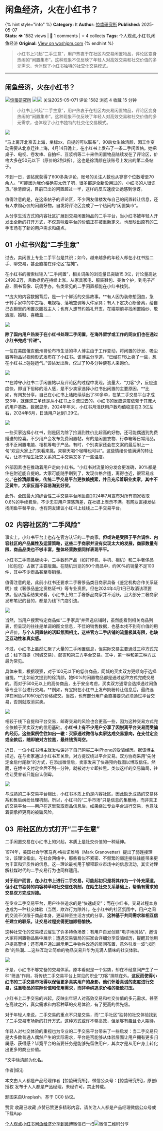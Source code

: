 # 闲鱼经济，火在小红书？
{% hint style="info" %}
**Category:** It
**Author:** [惊蛰研究所](https://www.woshipm.com/u/1429718)
**Published:** 2025-05-07  
**Stats:** 👁️ 1582 views | 💬 1 comments | ⭐ 4 collects
**Tags:** 个人观点,小红书,闲鱼经济
**Original:** [View on woshipm.com](https://www.woshipm.com/it/6213490.html)
{% endhint %}
> 小红书上兴起“二手生意”，用户热衷于在社区内交易闲置物品，评论区变身热闹的“闲置集市”。这种现象不仅反映了年轻人对高效交易和社交价值的多元需求，也体现了小红书独特的社交化交易模式。

---

## 闲鱼经济，火在小红书？

[![](https://image.woshipm.com/wp-files/2022/05/vWr6ua7X92nPCZHvetmo.jpg!/both/72x72)](https://www.woshipm.com/u/1429718)[惊蛰研究所](https://www.woshipm.com/u/1429718) ![](https://static.woshipm.com/tag/1122_1@2x.png)![](https://static.woshipm.com/tag/2104_1@2x.png) 关注2025-05-071 评论 1582 浏览 4 收藏 15 分钟

> 小红书上兴起“二手生意”，用户热衷于在社区内交易闲置物品，评论区变身热闹的“闲置集市”。这种现象不仅反映了年轻人对高效交易和社交价值的多元需求，也体现了小红书独特的社交化交易模式。

![](https://image.woshipm.com/2024/12/05/b945feb0-b2cb-11ef-9bee-00163e1bca14.png)

“马上离开北京去上海，坐标xx，自提的可以联系”，90后女生徐清颜，因工作变动需要从北京迁往上海，4月14日晚上，在小红书上发布了一条二手闲置帖。她把桌子、电视、卷发棒、自拍杆、豆浆机等二十来件闲置物品陆续发在了评论区，价格大多在50元以下（原价的2到3折）。这也是徐清颜在该账号上发出的第二条帖子。

不到一日，该帖就获得了600多条评论，账号的关注人数也从寥寥个位数增至70余人。“可能因为我价格确实太低了吧，很多都是全新没用过的，小红书的人很识货。”徐清颜说，目前已出的闲置超过一半，这样的反应速度让她感到惊讶。

值得注意的是，在这条帖子的评论区，不少网友借楼发布自己的闲置转让信息，还有人求购心仪的闲置好物，自发将评论区变成了一个热闹的“闲置集市”。

从分享生活方式的内容社区扩展到交易闲置物品的二手平台，当小红书被年轻人开发出全新的打开方式，不仅意味着平台的价值正在被重新定义，也反映出原有的二手市场有了新的用户需求和痛点。

## 01  小红书兴起“二手生意”

过去，卖闲置上专业二手平台是共识；如今，越来越多的年轻人却在小红书挂二手、聊交易，甚至直接在评论区“摆摊”。

在小红书的搜索栏输入“二手闲置”，相关词条的浏览量已突破15.3亿，讨论量高达2498.2万，且数据仍在持续上涨。从家具家电、服装鞋包、美妆个护，到电子产品、图书音像、玩偶手办，各类常见的二手闲置都能在小红书找到。

**庞大的内容数据背后，是一个个鲜活的交易故事。**有人因为装修想回血，急于转手家中的中古柜、电视柜、落地空调等大件家具；有人下定决心断舍离，给自己衣橱里的闲置衣服找主人；也有人想节约婚礼开支，在婚期前寻找闲置婚纱、敬酒服、婚鞋、喜糖盒……

![](https://image.woshipm.com/2025/05/07/dc9ef6e2-2ab1-11f0-964f-00163e09d72f.png)

**除了国内用户热衷于在小红书处理二手闲置，在海外留学或工作的网友们也在通过小红书完成“传递”。**

一位在美国俄亥俄州哥伦布市生活的华人博主由于工作变动，将闲置的沙发、吸尘器等物品以视频形式发布在了小红书。该博主分享道，“已经在FB上卖了一些，想在小红书上碰碰运气。”该帖发出后，仅过了10多分钟便有人来询价。

![](https://image.woshipm.com/2025/05/07/dd9224de-2ab1-11f0-964f-00163e09d72f.png)

**在蹲守小红书二手闲置帖以及评论区的过程中发现，流量大、“刀客”少，反应速度快，即当下俗称的活人感，是不少卖家选择小红书出闲置的主要原因。**比如，有网友分享，自己在小红书上陆陆续续出了30多单，在某二手交易平台才成交3单，就连这三单还是从小红书上引流过去的。小红书的反应速度依赖于其庞大的用户基数。数据显示，2024年年末，小红书月活跃用户数均值稳定在3.3亿左右，2024年6月，日活用户达到1.29亿。

![](https://image.woshipm.com/2025/05/07/de3d1f92-2ab1-11f0-964f-00163e09d72f.png)

一些买家选择小红书，则是因为除了捡漏到性价比超高的好物，还可能偶遇到免费赠送的惊喜。不少用户会发布免费闲置帖，有的是闲置衣物、行李箱等日常用品，也不乏闲置电脑、相机等电子产品。有时，个别卖家还会在文案的最后附上一句“欢迎大家上门来看来挑，来聊天喝个咖啡也可以”。这些情绪价值满满的转让帖，让基于陌生社交关系的二手交易又多了一些温度。

外部因素也在推动着用户走向小红书。“小红书对流量的分发会更准确，90%都是住在附近能自提的。大家可能随手刷到了，发现价格合适，离得也近，很容易成交。”**在徐清颜看来，传统二手交易平台更依赖搜索，并且充斥着职业卖家，其中不乏黄牛，大家反而不容易淘到好货。**

此外，全国最大的综合性二手交易平台闲鱼自2024年7月宣布对所有商家收取0.6%的手续费后，不少忠实用户深感落差，在社媒上表示不满。有网友直接发帖找闲鱼平替平台，也有网友建议小红书上线线上二手交易平台。

## 02  内容社区的“二手风险”

事实上，小红书平台上也存在官方认证的二手商家。**但或许是受限于平台调性、内容社区的产品属性及运营策略，这些二手商家并没有实现太大的发展，商家数量有限、商品品类也不够丰富，整体经营数据同样表现平平。**

小红书二手商品板块中，二手数码产品（如打印机、手机、相机）和二手奢侈品（如包包）占据了主要版面。在随机浏览的50个商品中，约90%的销量不足100件，其中不少商品甚至零销量。

值得注意的是，此前小红书还要求二手奢侈品类目商家具备《鉴定机构合作关系证明》或《奢侈品鉴定资格证书》等专业资质，但在2024年4月1日已取消该项要求。但从搜索结果来看，小红书上的二手奢侈品商家并不活跃，且大部分二奢商家发布笔记的目的，都是为线下门店引流。

![](https://image.woshipm.com/2025/05/07/df11af14-2ab1-11f0-964f-00163e09d72f.png)

当然，当用户搜索特定商品如“二手家具”并筛选店铺时，虽然能看到相关商品列表，但呈现的往往是单调的图文信息，不佳的销售数据，也基本找不到有价值的用户评价。**与个人闲置帖的活跃氛围相比，这些官方二手店铺的流量极其有限，也缺乏互动性和真实感。**

不过，小红书上虽然汇聚了大量的二手闲置信息，但实际交易主要通过三种方式完成：线下自提（同城交易）、邮寄和第三方平台交易。其中，第一种和第三种方式最为常见。

具体来看，根据观察，对于100元以下的低价商品，同城的买卖双方更倾向于选择自提。**比如前文提到的徐清颜，她90%的闲置物品都是通过这种方式完成交易的。而对于500元以上的高价商品，出于安全考虑，买卖双方通常会选择通过闲鱼等专业平台进行交易。**例如，有宝妈在小红书上发布奶粉转让信息后，最终选择在闲鱼以1050元的价格成交。当然，也有部分用户会直接要求必须通过平台交易，否则就取消买卖。

![](https://image.woshipm.com/2025/05/07/dfbbfd66-2ab1-11f0-964f-00163e09d72f.png)

相较于线下自提和平台交易，邮寄交易的风险也会更高一些，因为这种交易方式完全依赖于买卖双方的信用基础。**小红书上有不少用户分享了因脱离平台交易而受骗的经历，这些案例往往如出一辙：买家通过微信与卖家达成交易意向，在支付定金或全款后，随即被对方拉黑，最终钱货两空。**

近日，一位小红书博主就发帖讲述了自己购买二手iPhone的受骗经历。据该博主描述，在与卖家通过小红书互关后，对方提议绕过平台交易。双方协商采用“先付定金后付尾款”的方式，在添加微信后，卖家发来了快递预约截图以博取信任。然而，在博主支付定金后不到一分钟，就被对方立即拉黑。类似这样的交易骗局，往往让受害者只能自认倒霉。

![](https://image.woshipm.com/2025/05/07/e089ad9c-2ab1-11f0-964f-00163e09d72f.png)

与成熟的二手交易平台相比，小红书本质上仍是内容社区。因此缺乏成熟的交易体系和售后纠纷处理机制。所以，小红书的“二手市场”只是信息的集散地，而非真正的交易平台——用户在这里获取商品信息后，如果绕过专业平台进行交易，也意味着要承担更高的被骗风险。

## 03  用社区的方式打开“二手生意”

二手闲置交易在小红书上的兴起，本质上是社交价值的一种延伸。

1974年，美国社会学家马克·格拉诺维特（Mark Granovetter）提出了弱连接理论，该理论指出，在社会网络中，那些看似不紧密、不频繁的弱连接往往能带来更为丰富和异质性的信息。这一理论最初用于解释职业市场中的信息流动，其实对理解社媒时代的二手交易行为也同样适用。

**对于用户而言，在小红书上进行二手交易，可能起初只是将其作为一个补充渠道，但小红书独特的内容种草和社交信任机制，在陌生社交关系基础上，帮助有需求的交易双方完成对接。**

在专业二手交易平台，用户往往追求的是“快速成交”；而在小红书，交易过程本身也成为一种社交体验（当然，欺诈行为除外）。在小红书的社区氛围中，用户之间的交流不仅限于商品本身，更延伸至生活方式的分享。**这种基于共同需求和相互信任建立的联系，让交易过程变得更加顺畅愉快。**

这种社交化的交易模式催生了许多特色场景：有用户自发创建“电子地摊帖”，邀请大家将闲置物品集中展示；遭遇交易骗局的买家会详细分享受骗经历，提醒其他用户提高警惕；还有用户通过展示用二手物件改造的房间布置，意外引发一波“求同款”的热潮……这些互动让简单的物品交易升华为充满人情味的社交体验。

![](https://image.woshipm.com/2025/05/07/e22f41a2-2ab1-11f0-964f-00163e09d72f.png)

于是，小红书不够完备的交易体系，原本看似是一个劣势，却在不经意间产生了一种“筛选”作用，将传统二手交易平台上常见的职业“刀客”排除在外。**这反而使得小红书的二手交易市场得以保留更多真实用户的身影，他们怀着真诚的态度进行交易，注重物品的实际价值和使用需求，而非单纯追求价格的极致打压。**

小红书上二手交易的兴起，反映出年轻人对高效交易和社交价值的多元需求。甚至在高效之外，真实需求和内容种草的交易体验，有了更高的优先级。

对于年轻人来说，二手交易的重点不只是交易，而“二手社区”独特的社交体验找到了二手交易市场新的打开方式。这种方式或许不够高效，但足够有趣且令人期待。

年轻人对社交体验的重视也为专业的二手交易平台带来了一些启发：当二手交易只是大多数普通人偶然产生的实际需求，平台是否能够从体验层面让用户拥有更多归属感、获得感？毕竟平台的首要任务是能够先留住用户，其次才是从用户身上转化出更多的商业价值。

\*文中徐清颜为化名。

作者|娅沁

本文由人人都是产品经理作者【惊蛰研究所】，微信公众号：【惊蛰研究所】，原创/授权 发布于人人都是产品经理，未经许可，禁止转载。

题图来自Unsplash，基于 CC0 协议。

赞赏 收藏已收藏 点赞已赞更多精彩内容，请关注人人都是产品经理微信公众号或下载App

[个人观点](https://www.woshipm.com/tag/%e4%b8%aa%e4%ba%ba%e8%a7%82%e7%82%b9)[小红书](https://www.woshipm.com/tag/%e5%b0%8f%e7%ba%a2%e4%b9%a6)[闲鱼经济](https://www.woshipm.com/tag/%e9%97%b2%e9%b1%bc%e7%bb%8f%e6%b5%8e)[分享到微博](https://service.weibo.com/share/share.php?appkey=2775287854&title=闲鱼经济，火在小红书？&url=https://www.woshipm.com/it/6213490.html&pic=https://image.woshipm.com/2024/12/05/b945feb0-b2cb-11ef-9bee-00163e1bca14.png)微信扫一扫![微信二维码](https://api.pwmqr.com/qrcode/create/?url=https://www.woshipm.com/it/6213490.html)分享